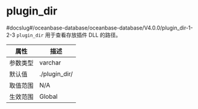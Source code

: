plugin_dir 
===============================
#docslug#/oceanbase-database/oceanbase-database/V4.0.0/plugin_dir-1-2-3
`plugin_dir` 用于查看存放插件 DLL 的路径。


| **属性** |    **描述**     |
|--------|---------------|
| 参数类型   | varchar       |
| 默认值    | ./plugin_dir/ |
| 取值范围   | N/A           |
| 生效范围   | Global        |


